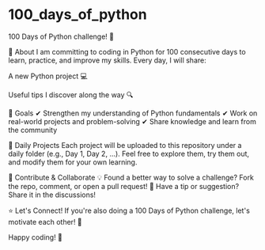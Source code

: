 # 100_days_of_python

100 Days of Python challenge! 🎉

📌 About
I am committing to coding in Python for 100 consecutive days to learn, practice, and improve my skills. Every day, I will share:

A new Python project 💻

Useful tips I discover along the way 🔍

🎯 Goals
✔ Strengthen my understanding of Python fundamentals
✔ Work on real-world projects and problem-solving
✔ Share knowledge and learn from the community

📂 Daily Projects
Each project will be uploaded to this repository under a daily folder (e.g., Day 1, Day 2, ...). Feel free to explore them, try them out, and modify them for your own learning.

🤝 Contribute & Collaborate
💡 Found a better way to solve a challenge? Fork the repo, comment, or open a pull request!
📢 Have a tip or suggestion? Share it in the discussions!

⭐ Let's Connect!
If you're also doing a 100 Days of Python challenge, let's motivate each other! 🚀

Happy coding! 🐍
